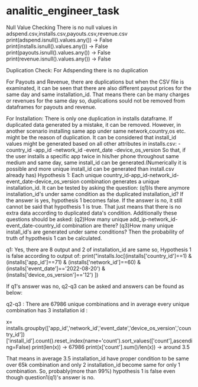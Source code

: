 # analitic_engineer_task

Null Value Checking
There is no null values in adspend.csv,installs.csv,payouts.csv,revenue.csv
print(adspend.isnull().values.any()) -> False
print(installs.isnull().values.any()) -> False
print(payouts.isnull().values.any()) -> False
print(revenue.isnull().values.any()) -> False


Duplication Check:
For Adspending there is no duplication

For Payouts and Revenue, there are duplications but when the CSV file is examinated, it can be seen that there are also
different payout prices for the same day and same installation_id. That means there can be many charges or revenues
for the same day so, duplications sould not be removed from dataframes for payouts and revenue.

For Installation:
There is only one duplication in installs dataframe.
If duplicated data generated by a mistake, it can be removed.
However, in another scenario installing same app under same network,country,os etc. might be the reason of duplication.
It can be considered that install_id values might be generated based on all other attributes in installs.csv:
-country_id
-app_id
-network_id
-event_date
-device_os_version
So that, if the user installs a specific app twice in his/her phone throughout same medium and same day, same install_id
can be generated.(Numerically it is possible and more unique install_id can be generated than install.csv already has)
Hypothesis 1: Each unique country_id-app_id-network_id-event_date-device_os_version combination generates a unique installation_id.
It can be tested by asking the question:
(q1)Is there anymore installation_id's under same condition as the duplicated installation_id? 
If the answer is yes, hypothesis 1 becomes false. If the answer is no, it still cannot be said that hypothesis 1 is true.
That just means that there is no extra data according to duplicated data's condition.
Additionally these questions should be asked:
(q2)How many unique add_ip-network_id-event_date-country_id combination are there?
(q3)How many unique install_id's are generated under same conditions?
Then the probability of truth of hypothesis 1 can be calculated.

q1: Yes, there are 8 output and 2 of installation_id are same so, Hypothesis 1 is false according to output of:
print("installs.loc[(installs['country_id']==1) & (installs['app_id']==71)
      & (installs['network_id']==60)
      & (installs['event_date']=='2022-08-20') & (installs['device_os_version']=='12') ])
      
If q1's answer was no, q2-q3 can be asked and answers can be found as below:     

q2-q3 : There are 67986 unique combinations and in average every unique combination has 3 installation id :

x= installs.groupby(['app_id','network_id','event_date','device_os_version','country_id'])['install_id'].count().reset_index(name='count').sort_values(['count'],ascending=False)
print(len(x)) -> 67986
print(x['count'].sum()/len(x)) -> around 3.5

That means in average 3.5 installation_id have proper condition to be same over 65k combination and only 2 installation_id
become same for only 1 combination. So, probably(more than 99%) hypothesis 1 is false even though question1(q1)'s answer is no.
